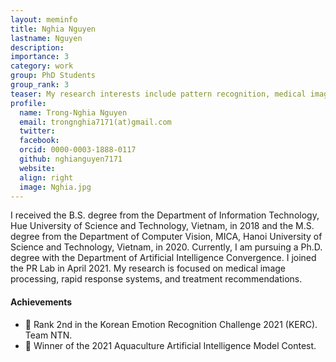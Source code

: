 ```yaml
---
layout: meminfo
title: Nghia Nguyen
lastname: Nguyen
description:
importance: 3
category: work
group: PhD Students
group_rank: 3
teaser: My research interests include pattern recognition, medical image processing, and time series data analysis.
profile:
  name: Trong-Nghia Nguyen
  email: trongnghia7171(at)gmail.com
  twitter:
  facebook:
  orcid: 0000-0003-1888-0117
  github: nghianguyen7171
  website:
  align: right
  image: Nghia.jpg
---
```



I received the B.S. degree from the Department of Information Technology, Hue University of Science and Technology, Vietnam, in 2018 and the M.S. degree from the Department of Computer Vision, MICA, Hanoi University of Science and Technology, Vietnam, in 2020. Currently, I am pursuing a Ph.D. degree with the Department of Artificial Intelligence Convergence. I joined the PR Lab in April 2021. My research is focused on medical image processing, rapid response systems, and treatment recommendations.


#### Achievements
* :2nd_place_medal: Rank 2nd in the Korean Emotion Recognition Challenge 2021 (KERC). Team NTN.
* :1st_place_medal: Winner of the 2021 Aquaculture Artificial Intelligence Model Contest.

